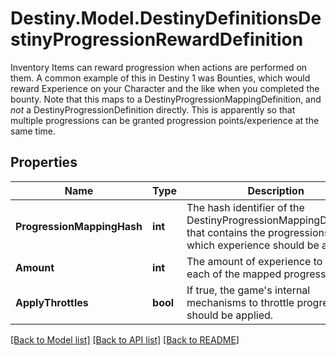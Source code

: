 # Destiny.Model.DestinyDefinitionsDestinyProgressionRewardDefinition
Inventory Items can reward progression when actions are performed on them. A common example of this in Destiny 1 was Bounties, which would reward Experience on your Character and the like when you completed the bounty.  Note that this maps to a DestinyProgressionMappingDefinition, and *not* a DestinyProgressionDefinition directly. This is apparently so that multiple progressions can be granted progression points/experience at the same time.

## Properties

Name | Type | Description | Notes
------------ | ------------- | ------------- | -------------
**ProgressionMappingHash** | **int** | The hash identifier of the DestinyProgressionMappingDefinition that contains the progressions for which experience should be applied. | [optional] 
**Amount** | **int** | The amount of experience to give to each of the mapped progressions. | [optional] 
**ApplyThrottles** | **bool** | If true, the game&#39;s internal mechanisms to throttle progression should be applied. | [optional] 

[[Back to Model list]](../README.md#documentation-for-models) [[Back to API list]](../README.md#documentation-for-api-endpoints) [[Back to README]](../README.md)

